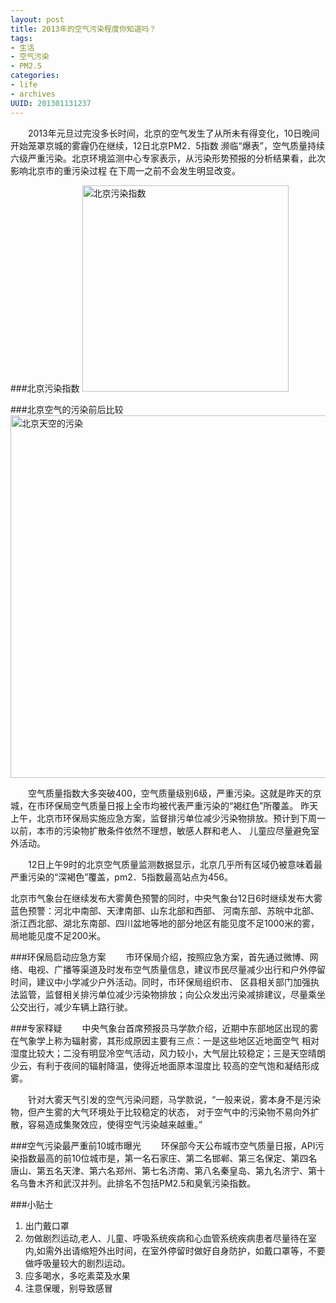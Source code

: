 ```yaml
---
layout: post
title: 2013年的空气污染程度你知道吗？
tags: 
- 生活
- 空气污染
- PM2.5
categories:
- life
- archives
UUID: 201301131237
---
```


  　　2013年元旦过完没多长时间，北京的空气发生了从所未有得变化，10日晚间开始笼罩京城的雾霾仍在继续，12日北京PM2．5指数
濒临“爆表”，空气质量持续六级严重污染。北京环境监测中心专家表示，从污染形势预报的分析结果看，此次影响北京市的重污染过程
在下周一之前不会发生明显改变。

###北京污染指数
<a href="{{site.static_url}}/assets/images/life/pub/4271097954.jpg" alt="北京空气污染">
<img src="{{site.static_url}}/assets/images/life/pub/4271097954.jpg" alt="北京污染指数"  width="330px" class="img-center"></img>
</a>


###北京空气的污染前后比较
<a href="{{site.static_url}}/assets/images/life/pub/air-2013.jpg" >
<img src="{{site.static_url}}/assets/images/life/pub/air-2013.jpg" alt="北京天空的污染"  width="580px" ></img>
</a>

  　　空气质量指数大多突破400，空气质量级别6级，严重污染。这就是昨天的京城，在市环保局空气质量日报上全市均被代表严重污染的“褐红色”所覆盖。
昨天上午，北京市环保局实施应急方案，监督排污单位减少污染物排放。预计到下周一以前，本市的污染物扩散条件依然不理想，敏感人群和老人、
儿童应尽量避免室外活动。

  　　12日上午9时的北京空气质量监测数据显示，北京几乎所有区域仍被意味着最严重污染的“深褐色”覆盖，pm2．5指数最高站点为456。

北京市气象台在继续发布大雾黄色预警的同时，中央气象台12日6时继续发布大雾蓝色预警：河北中南部、天津南部、山东北部和西部、
河南东部、苏皖中北部、浙江西北部、湖北东南部、四川盆地等地的部分地区有能见度不足1000米的雾，局地能见度不足200米。

###环保局启动应急方案
  　　市环保局介绍，按照应急方案，首先通过微博、网络、电视、广播等渠道及时发布空气质量信息，建议市民尽量减少出行和户外停留时间，建议中小学减少户外活动。同时，市环保局组织市、
  区县相关部门加强执法监管，监督相关排污单位减少污染物排放；向公众发出污染减排建议，尽量乘坐公交出行，减少车辆上路行驶。

###专家释疑
  　　中央气象台首席预报员马学款介绍，近期中东部地区出现的雾在气象学上称为辐射雾，其形成原因主要有三点：一是这些地区近地面空气
相对湿度比较大；二没有明显冷空气活动，风力较小，大气层比较稳定；三是天空晴朗少云，有利于夜间的辐射降温，使得近地面原本湿度比
较高的空气饱和凝结形成雾。

  　　针对大雾天气引发的空气污染问题，马学款说，“一般来说，雾本身不是污染物，但产生雾的大气环境处于比较稳定的状态，
对于空气中的污染物不易向外扩散，容易造成集聚效应，使得空气污染越来越重。”

###空气污染最严重前10城市曝光
  　　环保部今天公布城市空气质量日报，API污染指数最高的前10位城市是，第一名石家庄、第二名邯郸、第三名保定、第四名唐山、第五名天津、第六名郑州、第七名济南、第八名秦皇岛、第九名济宁、第十名乌鲁木齐和武汉并列。此排名不包括PM2.5和臭氧污染指数。

###小贴士
<ol>
<li>出门戴口罩</li>
<li>勿做剧烈运动,老人、儿童、呼吸系统疾病和心血管系统疾病患者尽量待在室内,如需外出请缩短外出时间，在室外停留时做好自身防护，如戴口罩等，不要做呼吸量较大的剧烈运动。</li>
<li>应多喝水，多吃素菜及水果</li>
<li>注意保暖，别导致感冒</li>
</ol>

